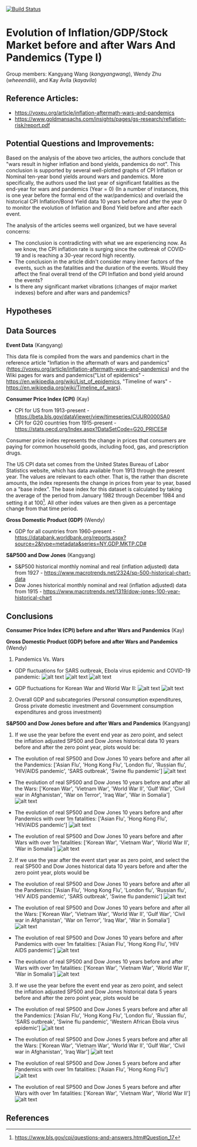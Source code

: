 [![Build Status](https://app.travis-ci.com/wheeendiii/2021Fall_finals.svg?branch=main)](https://app.travis-ci.com/wheeendiii/2021Fall_finals)
# Evolution of Inflation/GDP/Stock Market before and after Wars And Pandemics (Type I)

Group members: Kangyang Wang (*kangyangwang*), Wendy Zhu (*wheeendiii*), and Kay Avila (*kayavila*)

## Reference Articles:
* https://voxeu.org/article/inflation-aftermath-wars-and-pandemics
* https://www.goldmansachs.com/insights/pages/gs-research/reflation-risk/report.pdf

## Potential Questions and Improvements:

Based on the analysis of the above two articles, the authors conclude that "wars result in higher inflation and bond yields, 
pandemics do not". This conclusion is supported by several well-plotted graphs of CPI Inflation or Nominal ten-year bond 
yields around wars and pandemics. More specifically, the authors used the last year of significant fatalities as the 
end-year for wars and pandemics (Year = 0) (In a number of instances, this is one year before the formal end of the 
war/pandemics) and overlaid the historical CPI Inflation/Bond Yield data 10 years before and after the year 0 to monitor
the evolution of Inflation and Bond Yield before and after each event.

The analysis of the articles seems well organized, but we have several concerns:
* The conclusion is contradicting with what we are experiencing now. As we know, the CPI inflation rate is surging since the 
outbreak of COVID-19 and is reaching a 30-year record high recently.
* The conclusion in the article didn't consider many inner factors of the events, such as the fatalities and the duration of the events. 
Would they affect the final overall trend of the CPI Inflation and bond yield around the events?
* Is there any significant market vibrations (changes of major market indexes) before and after wars and pandemics?

## Hypotheses



## Data Sources
**Event Data** (Kangyang)

This data file is compiled from the wars and pandemics chart in the reference article "Inflation in the aftermath of wars and pandemics" (https://voxeu.org/article/inflation-aftermath-wars-and-pandemics) and the Wiki pages for wars and pandemics("List of epidemics" - https://en.wikipedia.org/wiki/List_of_epidemics, "Timeline of wars" - https://en.wikipedia.org/wiki/Timeline_of_wars).

**Consumer Price Index (CPI)** (Kay)
* CPI for US from 1913-present - https://beta.bls.gov/dataViewer/view/timeseries/CUUR0000SA0
* CPI for G20 countries from 1915-present -  https://stats.oecd.org/Index.aspx?DataSetCode=G20_PRICES# 

Consumer price index represents the change in prices that consumers are paying for common household goods, including food, gas, and prescription drugs.

The US CPI data set comes from the United States Bureau of Labor Statistics website, which has data available from 1913 through the present year.  The values are relevant to each other. That is, the rather than discrete amounts, the index represents the change in prices from year to year, based on a "base index".  The base index for this dataset is calculated by taking the average of the period from January 1982 through December 1984 and setting it at 100[^1].  All other index values are then given as a percentage change from that time period.

**Gross Domestic Product (GDP)** (Wendy)
* GDP for all countries from 1960-present - https://databank.worldbank.org/reports.aspx?source=2&type=metadata&series=NY.GDP.MKTP.CD#

**S&P500 and Dow Jones** (Kangyang)
* S&P500 historical monthly nominal and real (inflation adjusted) data from 1927 - https://www.macrotrends.net/2324/sp-500-historical-chart-data
* Dow Jones historical monthly nominal and real (inflation adjusted) data from 1915 - https://www.macrotrends.net/1319/dow-jones-100-year-historical-chart

## Conclusions

**Consumer Price Index (CPI) before and after Wars and Pandemics** (Kay)

**Gross Domestic Product (GDP) before and after Wars and Pandemics** (Wendy)

1. Pandemics Vs. Wars
* GDP fluctuations for SARS outbreak, Ebola virus epidemic and COVID-19 pandemic:
![alt text](https://github.com/wheeendiii/2021Fall_finals/blob/main/Plots/GDP/SARS%20outbreak.png)
![alt text](https://github.com/wheeendiii/2021Fall_finals/blob/main/Plots/GDP/Western%20African%20Ebola%20virus%20epidemic.png)
![alt text](https://github.com/wheeendiii/2021Fall_finals/blob/main/Plots/GDP/COVID-19%20pandemic.png)

* GDP fluctuations for Korean War and World War II:
![alt text](https://github.com/wheeendiii/2021Fall_finals/blob/main/Plots/GDP/Korean%20War.png)
![alt text](https://github.com/wheeendiii/2021Fall_finals/blob/main/Plots/GDP/World%20War%20II.png)

2. Overall GDP and subcategories (Personal consumption expenditures, Gross private domestic investment and Government consumption expenditures and gross investment)

**S&P500 and Dow Jones before and after Wars and Pandemics** (Kangyang)

1. If we use the year before the event end year as zero point, and select the inflation adjusted SP500 and Dow Jones historical data 10 years before and after the zero point year, plots would be:

* The evolution of real SP500 and Dow Jones 10 years before and after all the Pandemics:
['Asian Flu', 'Hong Kong Flu', 'London flu', 'Russian flu', 'HIV/AIDS pandemic', 'SARS outbreak', 'Swine flu pandemic']
![alt text](https://github.com/wheeendiii/2021Fall_finals/blob/main/Plots/StockIndex/10y_year_before_end_year_real_all_pandemics.png)

* The evolution of real SP500 and Dow Jones 10 years before and after all the Wars:
['Korean War', 'Vietnam War', 'World War II', 'Gulf War', 'Civil war in Afghanistan', 'War on Terror', 'Iraq War', 'War in Somalia']
![alt text](https://github.com/wheeendiii/2021Fall_finals/blob/main/Plots/StockIndex/10y_year_before_end_year_real_all_wars.png)

* The evolution of real SP500 and Dow Jones 10 years before and after Pandemics with over 1m fatalities:
['Asian Flu', 'Hong Kong Flu', 'HIV/AIDS pandemic']
![alt text](https://github.com/wheeendiii/2021Fall_finals/blob/main/Plots/StockIndex/10y_year_before_end_year_real_pandemics_over_1m_fatalities.png)

* The evolution of real SP500 and Dow Jones 10 years before and after Wars with over 1m fatalities:
['Korean War', 'Vietnam War', 'World War II', 'War in Somalia']
![alt text](https://github.com/wheeendiii/2021Fall_finals/blob/main/Plots/StockIndex/10y_year_before_end_year_real_wars_over_1m_fatalities.png)

2. If we use the year after the event start year as zero point, and select the real SP500 and Dow Jones historical data 10 years before and after the zero point year, plots would be

* The evolution of real SP500 and Dow Jones 10 years before and after all the Pandemics:
['Asian Flu', 'Hong Kong Flu', 'London flu', 'Russian flu', 'HIV AIDS pandemic', 'SARS outbreak', 'Swine flu pandemic']
![alt text](https://github.com/wheeendiii/2021Fall_finals/blob/main/Plots/StockIndex/10y_year_after_start_year_real_all_pandemics.png)

* The evolution of real SP500 and Dow Jones 10 years before and after all the Wars:
['Korean War', 'Vietnam War', 'World War II', 'Gulf War', 'Civil war in Afghanistan', 'War on Terror', 'Iraq War', 'War in Somalia']
![alt text](https://github.com/wheeendiii/2021Fall_finals/blob/main/Plots/StockIndex/10y_year_after_start_year_real_all_wars.png)

* The evolution of real SP500 and Dow Jones 10 years before and after Pandemics with over 1m fatalities:
['Asian Flu', 'Hong Kong Flu', 'HIV AIDS pandemic']
![alt text](https://github.com/wheeendiii/2021Fall_finals/blob/main/Plots/StockIndex/10y_year_after_start_year_real_pandemics_over_1m_fatalities.png)

* The evolution of real SP500 and Dow Jones 10 years before and after Wars with over 1m fatalities:
['Korean War', 'Vietnam War', 'World War II', 'War in Somalia']
![alt text](https://github.com/wheeendiii/2021Fall_finals/blob/main/Plots/StockIndex/10y_year_after_start_year_real_wars_over_1m_fatalities.png)

3. If we use the year before the event end year as zero point, and select the inflation adjusted SP500 and Dow Jones historical data 5 years before and after the zero point year, plots would be

* The evolution of real SP500 and Dow Jones 5 years before and after all the Pandemics:
['Asian Flu', 'Hong Kong Flu', 'London flu', 'Russian flu', 'SARS outbreak', 'Swine flu pandemic', 'Western African Ebola virus epidemic']
![alt text](https://github.com/wheeendiii/2021Fall_finals/blob/main/Plots/StockIndex/5y_year_before_end_year_real_all_pandemics.png)

* The evolution of real SP500 and Dow Jones 5 years before and after all the Wars:
['Korean War', 'Vietnam War', 'World War II', 'Gulf War', 'Civil war in Afghanistan', 'Iraq War']
![alt text](https://github.com/wheeendiii/2021Fall_finals/blob/main/Plots/StockIndex/5y_year_before_end_year_real_all_wars.png)


* The evolution of real SP500 and Dow Jones 5 years before and after Pandemics with over 1m fatalities:
['Asian Flu', 'Hong Kong Flu']
![alt text](https://github.com/wheeendiii/2021Fall_finals/blob/main/Plots/StockIndex/5y_year_before_end_year_real_pandemics_over_1m_fatalities.png)


* The evolution of real SP500 and Dow Jones 5 years before and after Wars with over 1m fatalities:
['Korean War', 'Vietnam War', 'World War II']
![alt text](https://github.com/wheeendiii/2021Fall_finals/blob/main/Plots/StockIndex/5y_year_before_end_year_real_wars_over_1m_fatalities.png)



## References
[^1]: https://www.bls.gov/cpi/questions-and-answers.htm#Question_17
